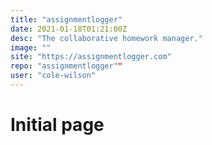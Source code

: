 ```yaml
---
title: "assignmentlogger"
date: 2021-01-18T01:21:00Z
desc: "The collaborative homework manager."
image: ""
site: "https://assignmentlogger.com"
repo: "assignmentlogger""
user: "cole-wilson"
---
```

# Initial page


